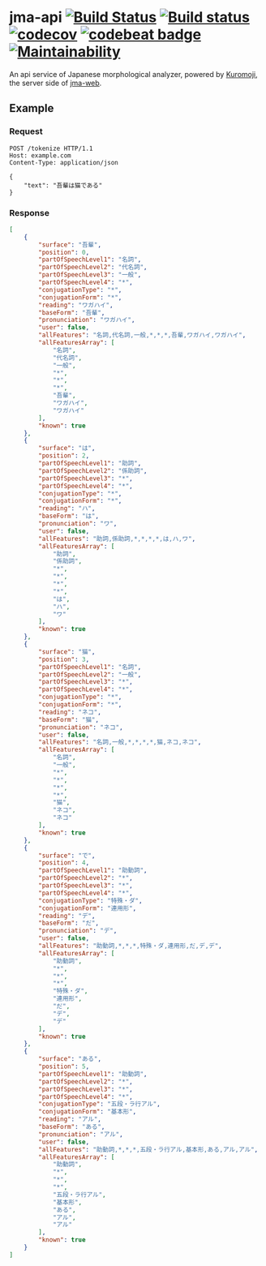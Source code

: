 # jma-api [![Build Status](https://travis-ci.org/Frederick-S/jma-api.svg?branch=master)](https://travis-ci.org/Frederick-S/jma-api) [![Build status](https://ci.appveyor.com/api/projects/status/a238s38syq2lo31f/branch/master?svg=true)](https://ci.appveyor.com/project/Frederick-S/jma-api/branch/master) [![codecov](https://codecov.io/gh/Frederick-S/jma-api/branch/master/graph/badge.svg)](https://codecov.io/gh/Frederick-S/jma-api) [![codebeat badge](https://codebeat.co/badges/b85de291-62be-4e28-bf49-d62ed550b6d3)](https://codebeat.co/projects/github-com-frederick-s-jma-api-master) [![Maintainability](https://api.codeclimate.com/v1/badges/3cb324259466714c56e8/maintainability)](https://codeclimate.com/github/Frederick-S/jma-api/maintainability)

An api service of Japanese morphological analyzer, powered by [Kuromoji](https://github.com/atilika/kuromoji), the server side of [jma-web](https://github.com/Frederick-S/jma-web).

## Example
### Request
```http
POST /tokenize HTTP/1.1
Host: example.com
Content-Type: application/json

{
	"text": "吾輩は猫である"
}
```

### Response
```json
[
    {
        "surface": "吾輩",
        "position": 0,
        "partOfSpeechLevel1": "名詞",
        "partOfSpeechLevel2": "代名詞",
        "partOfSpeechLevel3": "一般",
        "partOfSpeechLevel4": "*",
        "conjugationType": "*",
        "conjugationForm": "*",
        "reading": "ワガハイ",
        "baseForm": "吾輩",
        "pronunciation": "ワガハイ",
        "user": false,
        "allFeatures": "名詞,代名詞,一般,*,*,*,吾輩,ワガハイ,ワガハイ",
        "allFeaturesArray": [
            "名詞",
            "代名詞",
            "一般",
            "*",
            "*",
            "*",
            "吾輩",
            "ワガハイ",
            "ワガハイ"
        ],
        "known": true
    },
    {
        "surface": "は",
        "position": 2,
        "partOfSpeechLevel1": "助詞",
        "partOfSpeechLevel2": "係助詞",
        "partOfSpeechLevel3": "*",
        "partOfSpeechLevel4": "*",
        "conjugationType": "*",
        "conjugationForm": "*",
        "reading": "ハ",
        "baseForm": "は",
        "pronunciation": "ワ",
        "user": false,
        "allFeatures": "助詞,係助詞,*,*,*,*,は,ハ,ワ",
        "allFeaturesArray": [
            "助詞",
            "係助詞",
            "*",
            "*",
            "*",
            "*",
            "は",
            "ハ",
            "ワ"
        ],
        "known": true
    },
    {
        "surface": "猫",
        "position": 3,
        "partOfSpeechLevel1": "名詞",
        "partOfSpeechLevel2": "一般",
        "partOfSpeechLevel3": "*",
        "partOfSpeechLevel4": "*",
        "conjugationType": "*",
        "conjugationForm": "*",
        "reading": "ネコ",
        "baseForm": "猫",
        "pronunciation": "ネコ",
        "user": false,
        "allFeatures": "名詞,一般,*,*,*,*,猫,ネコ,ネコ",
        "allFeaturesArray": [
            "名詞",
            "一般",
            "*",
            "*",
            "*",
            "*",
            "猫",
            "ネコ",
            "ネコ"
        ],
        "known": true
    },
    {
        "surface": "で",
        "position": 4,
        "partOfSpeechLevel1": "助動詞",
        "partOfSpeechLevel2": "*",
        "partOfSpeechLevel3": "*",
        "partOfSpeechLevel4": "*",
        "conjugationType": "特殊・ダ",
        "conjugationForm": "連用形",
        "reading": "デ",
        "baseForm": "だ",
        "pronunciation": "デ",
        "user": false,
        "allFeatures": "助動詞,*,*,*,特殊・ダ,連用形,だ,デ,デ",
        "allFeaturesArray": [
            "助動詞",
            "*",
            "*",
            "*",
            "特殊・ダ",
            "連用形",
            "だ",
            "デ",
            "デ"
        ],
        "known": true
    },
    {
        "surface": "ある",
        "position": 5,
        "partOfSpeechLevel1": "助動詞",
        "partOfSpeechLevel2": "*",
        "partOfSpeechLevel3": "*",
        "partOfSpeechLevel4": "*",
        "conjugationType": "五段・ラ行アル",
        "conjugationForm": "基本形",
        "reading": "アル",
        "baseForm": "ある",
        "pronunciation": "アル",
        "user": false,
        "allFeatures": "助動詞,*,*,*,五段・ラ行アル,基本形,ある,アル,アル",
        "allFeaturesArray": [
            "助動詞",
            "*",
            "*",
            "*",
            "五段・ラ行アル",
            "基本形",
            "ある",
            "アル",
            "アル"
        ],
        "known": true
    }
]
```
